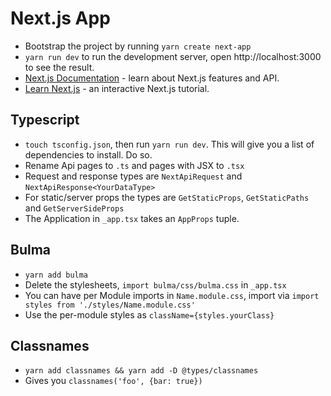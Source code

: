 # Next.js App

* Bootstrap the project by running `yarn create next-app`
* `yarn run dev` to run the development server, open http://localhost:3000 to see the result.
* [Next.js Documentation](https://nextjs.org/docs) - learn about Next.js features and API.
* [Learn Next.js](https://nextjs.org/learn) - an interactive Next.js tutorial.


## Typescript

* `touch tsconfig.json`, then run `yarn run dev`.  This will give you a list
  of dependencies to install.  Do so.
* Rename Api pages to `.ts` and pages with JSX to `.tsx`
* Request and response types are `NextApiRequest` and `NextApiResponse<YourDataType>`
* For static/server props the types are `GetStaticProps`, `GetStaticPaths` and `GetServerSideProps`
* The Application in `_app.tsx` takes an `AppProps` tuple.

## Bulma

* `yarn add bulma`
* Delete the stylesheets, `import bulma/css/bulma.css` in `_app.tsx`
* You can have per Module imports in `Name.module.css`, import via `import styles from './styles/Name.module.css'`
* Use the per-module styles as `className={styles.yourClass}`

## Classnames

* `yarn add classnames && yarn add -D @types/classnames`
* Gives you `classnames('foo', {bar: true})`